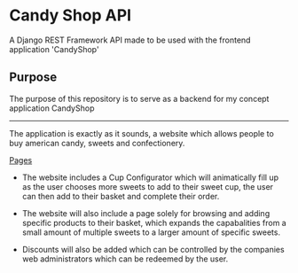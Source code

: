 # Candy Shop API
A Django REST Framework API made to be used with the frontend application 'CandyShop' 

## Purpose
The purpose of this repository is to serve as a backend for my concept application CandyShop

<hr>

The application is exactly as it sounds, a website which allows people to buy american candy, sweets
and confectionery. 

<p style="text-decoration: underline;">Pages</p>

- The website includes a Cup Configurator which will animatically fill up as the user chooses more sweets to
add to their sweet cup, the user can then add to their basket and complete their order.

- The website will also include a page solely for browsing and adding specific products to their basket, which expands the capabalities from a small amount of multiple sweets to a larger amount of specific sweets.

- Discounts will also be added which can be controlled by the companies web administrators which can be redeemed by the user.

